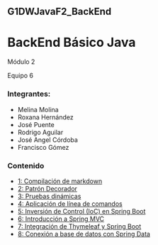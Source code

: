 ## G1DWJavaF2_BackEnd
# BackEnd Básico Java

Módulo 2

Equipo 6

### Integrantes:

* Melina Molina
* Roxana Hernández
* José Puente
* Rodrigo Aguilar
* José Angel Córdoba
* Francisco Gómez 

### Contenido

* [1: Compilación de markdown](postwork1/)
* [2: Patrón Decorador](postwork2/)
* [3: Pruebas dinámicas](postwork3/)
* [4: Aplicación de línea de comandos](postwork4/)
* [5: Inversión de Control (IoC) en Spring Boot](postwork5/)
* [6: Introducción a Spring MVC](postwork6)
* [7: Integración de Thymeleaf y Spring Boot](postwork7)
* [8: Conexión a base de datos con Spring Data](postwork8)